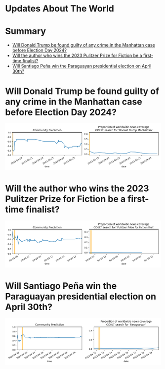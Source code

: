
Updates About The World
=======================

Summary
=======

* [Will Donald Trump be found guilty of any crime in the Manhattan case before Election Day 2024?](#will-donald-trump-be-found-guilty-of-any-crime-in-the-manhattan-case-before-election-day-2024)
* [Will the author who wins the 2023 Pulitzer Prize for Fiction be a first-time finalist?](#will-the-author-who-wins-the-2023-pulitzer-prize-for-fiction-be-a-first-time-finalist)
* [Will Santiago Peña win the Paraguayan presidential election on April 30th?](#will-santiago-pea-win-the-paraguayan-presidential-election-on-april-30th)

# Will Donald Trump be found guilty of any crime in the Manhattan case before Election Day 2024?


![Trump guilty in Manhattan by Election Day](assets/02.png)
# Will the author who wins the 2023 Pulitzer Prize for Fiction be a first-time finalist?


![First-Time Finalist wins 2023 Pulitzer Prize?](assets/08.png)
# Will Santiago Peña win the Paraguayan presidential election on April 30th?


![Will Santiago Peña win the Paraguay election?](assets/09.png)